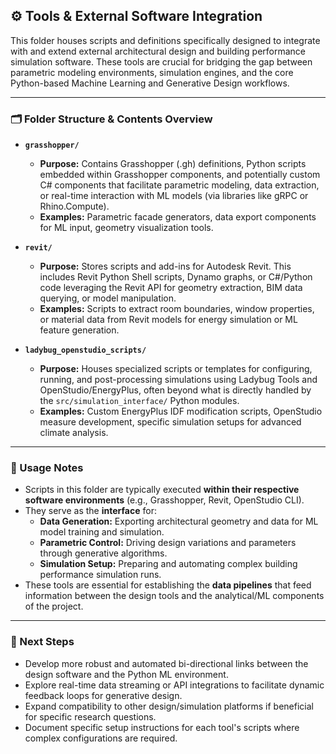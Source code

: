 ## ⚙️ Tools & External Software Integration

This folder houses scripts and definitions specifically designed to integrate with and extend external architectural design and building performance simulation software. These tools are crucial for bridging the gap between parametric modeling environments, simulation engines, and the core Python-based Machine Learning and Generative Design workflows.

---

### 🗂️ Folder Structure & Contents Overview

* **`grasshopper/`**
    * **Purpose:** Contains Grasshopper (.gh) definitions, Python scripts embedded within Grasshopper components, and potentially custom C# components that facilitate parametric modeling, data extraction, or real-time interaction with ML models (via libraries like gRPC or Rhino.Compute).
    * **Examples:** Parametric facade generators, data export components for ML input, geometry visualization tools.

* **`revit/`**
    * **Purpose:** Stores scripts and add-ins for Autodesk Revit. This includes Revit Python Shell scripts, Dynamo graphs, or C#/Python code leveraging the Revit API for geometry extraction, BIM data querying, or model manipulation.
    * **Examples:** Scripts to extract room boundaries, window properties, or material data from Revit models for energy simulation or ML feature generation.

* **`ladybug_openstudio_scripts/`**
    * **Purpose:** Houses specialized scripts or templates for configuring, running, and post-processing simulations using Ladybug Tools and OpenStudio/EnergyPlus, often beyond what is directly handled by the `src/simulation_interface/` Python modules.
    * **Examples:** Custom EnergyPlus IDF modification scripts, OpenStudio measure development, specific simulation setups for advanced climate analysis.

---

### 📝 Usage Notes

* Scripts in this folder are typically executed **within their respective software environments** (e.g., Grasshopper, Revit, OpenStudio CLI).
* They serve as the **interface** for:
    * **Data Generation:** Exporting architectural geometry and data for ML model training and simulation.
    * **Parametric Control:** Driving design variations and parameters through generative algorithms.
    * **Simulation Setup:** Preparing and automating complex building performance simulation runs.
* These tools are essential for establishing the **data pipelines** that feed information between the design tools and the analytical/ML components of the project.

---

### 🚀 Next Steps

* Develop more robust and automated bi-directional links between the design software and the Python ML environment.
* Explore real-time data streaming or API integrations to facilitate dynamic feedback loops for generative design.
* Expand compatibility to other design/simulation platforms if beneficial for specific research questions.
* Document specific setup instructions for each tool's scripts where complex configurations are required.
